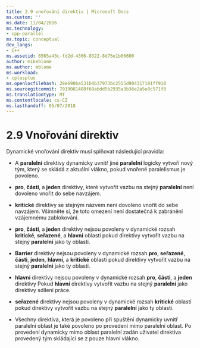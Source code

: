 ```yaml
---
title: 2.9 vnořování direktiv | Microsoft Docs
ms.custom: ''
ms.date: 11/04/2016
ms.technology:
- cpp-parallel
ms.topic: conceptual
dev_langs:
- C++
ms.assetid: 6565a43c-fd2d-4366-8322-8d75e1b06600
author: mikeblome
ms.author: mblome
ms.workload:
- cplusplus
ms.openlocfilehash: 28e690ba531b4b37973bc2555d904317181ff918
ms.sourcegitcommit: 7019081488f68abdd5b2935a3b36e2a5e8c571f8
ms.translationtype: MT
ms.contentlocale: cs-CZ
ms.lasthandoff: 05/07/2018
---
```

# <a name="29-directive-nesting"></a>2.9 Vnořování direktiv
Dynamické vnořování direktiv musí splňovat následující pravidla:  
  
-   A **paralelní** direktivy dynamicky uvnitř jiné **paralelní** logicky vytvoří nový tým, který se skládá z aktuální vlákno, pokud vnořené paralelismus je povoleno.  
  
-   **pro**, **části**, a **jeden** direktivy, které vytvořit vazbu na stejný **paralelní** není dovoleno vnořit do sebe navzájem.  
  
-   **kritické** direktivy se stejným názvem není dovoleno vnořit do sebe navzájem. Všimněte si, že toto omezení není dostatečná k zabránění vzájemnému zablokování.  
  
-   **pro**, **části**, a **jeden** direktivy nejsou povoleny v dynamické rozsah **kritické**, **seřazené**, a **hlavní** oblasti pokud direktivy vytvořit vazbu na stejný **paralelní** jako ty oblasti.  
  
-   **Barrier** direktivy nejsou povoleny v dynamické rozsah **pro**, **seřazené**, **části**, **jeden**, **hlavní**, a **kritické** oblasti pokud direktivy vytvořit vazbu na stejný **paralelní** jako ty oblasti.  
  
-   **hlavní** direktivy nejsou povoleny v dynamické rozsah **pro**, **části**, a **jeden** direktivy Pokud **hlavní** direktivy vytvořit vazbu na stejný **paralelní** jako direktivy sdílení práce.  
  
-   **seřazené** direktivy nejsou povoleny v dynamické rozsah **kritické** oblasti pokud direktivy vytvořit vazbu na stejný **paralelní** jako ty oblasti.  
  
-   Všechny direktiva, která je povoleno při spuštění dynamicky uvnitř paralelní oblast je také povoleno po provedení mimo paralelní oblast. Po provedení dynamicky mimo oblast paralelní zadán uživatel direktiva provedený tým skládající se z pouze hlavní vlákno.
